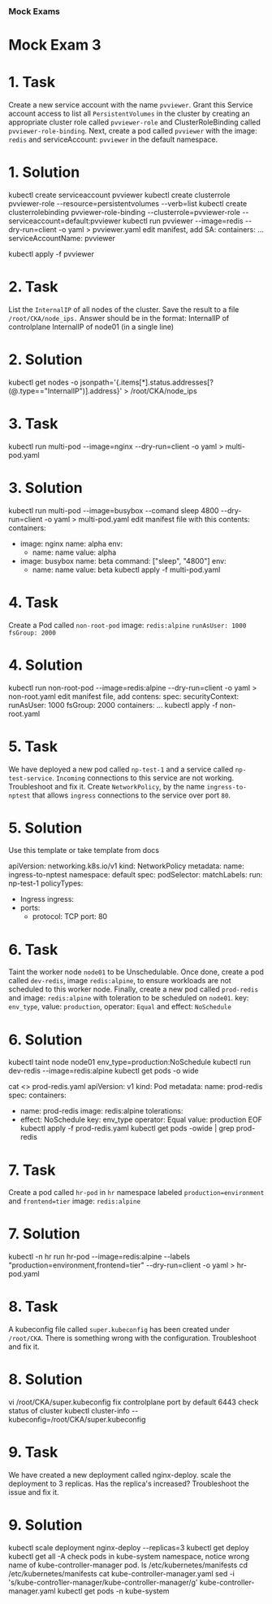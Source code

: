 ### Mock Exams

# Mock Exam 3

# 1. Task
Create a new service account with the name `pvviewer`. Grant this Service account access to list all `PersistentVolumes` in the cluster by creating an appropriate cluster role called `pvviewer-role` and ClusterRoleBinding called `pvviewer-role-binding`.
Next, create a pod called `pvviewer` with the image: `redis` and serviceAccount: `pvviewer` in the default namespace.
# 1. Solution
kubectl create serviceaccount pvviewer
kubectl create clusterrole pvviewer-role --resource=persistentvolumes --verb=list
kubectl create clusterrolebinding pvviewer-role-binding --clusterrole=pvviewer-role --serviceaccount=default:pvviewer
kubectl run pvviewer --image=redis --dry-run=client -o yaml > pvviewer.yaml
edit manifest, add SA:
containers:
...
serviceAccountName: pvviewer

kubectl apply -f pvviewer


# 2. Task 
List the `InternalIP` of all nodes of the cluster. Save the result to a file `/root/CKA/node_ips.`
Answer should be in the format: 
InternalIP of controlplane  InternalIP of node01 (in a single line)
# 2. Solution
kubectl get nodes -o jsonpath='{.items[*].status.addresses[?(@.type=="InternalIP")].address}' > /root/CKA/node_ips


# 3. Task
kubectl run multi-pod --image=nginx --dry-run=client -o yaml > multi-pod.yaml
# 3. Solution
kubectl run multi-pod --image=busybox --comand sleep 4800 --dry-run=client -o yaml > multi-pod.yaml
edit manifest file with this contents:
containers:
- image: nginx
  name: alpha
  env:
  - name: name
    value: alpha
- image: busybox
  name: beta
  command: ["sleep", "4800"]
  env:
  - name: name
    value: beta
kubectl apply -f multi-pod.yaml


# 4. Task
Create a Pod called `non-root-pod` image: `redis:alpine`
`runAsUser: 1000`
`fsGroup: 2000`
# 4. Solution
kubectl run non-root-pod --image=redis:alpine --dry-run=client -o yaml > non-root.yaml
edit manifest file, add contens:
spec:
  securityContext:
    runAsUser: 1000
    fsGroup: 2000
  containers:
...
kubectl apply -f non-root.yaml


# 5. Task
We have deployed a new pod called `np-test-1` and a service called `np-test-service`. `Incoming` connections to this service are not working. Troubleshoot and fix it.
Create `NetworkPolicy`, by the name `ingress-to-nptest` that allows `ingress` connections to the service over port `80`.
# 5. Solution
Use this template or take template from docs

apiVersion: networking.k8s.io/v1
kind: NetworkPolicy
metadata:
  name: ingress-to-nptest
  namespace: default
spec:
  podSelector:
    matchLabels:
      run: np-test-1
  policyTypes:
  - Ingress
  ingress:
  - ports:
    - protocol: TCP
      port: 80


# 6. Task
Taint the worker node `node01` to be Unschedulable. Once done, create a pod called `dev-redis`, image `redis:alpine`, to ensure workloads are not scheduled to this worker node. Finally, create a new pod called `prod-redis` and image: `redis:alpine` with toleration to be scheduled on `node01`.
key: `env_type`, value: `production`, operator: `Equal` and effect: `NoSchedule`
# 6. Solution
kubectl taint node node01 env_type=production:NoSchedule
kubectl run dev-redis --image=redis:alpine
kubectl get pods -o wide

cat <<EOF >> prod-redis.yaml 
apiVersion: v1
kind: Pod
metadata:
  name: prod-redis
spec:
  containers:
  - name: prod-redis
    image: redis:alpine
  tolerations:
  - effect: NoSchedule
    key: env_type
    operator: Equal
    value: production
EOF
kubectl apply -f prod-redis.yaml
kubectl get pods -owide | grep prod-redis

# 7. Task
Create a pod called `hr-pod` in `hr` namespace labeled `production=environment` and `frontend=tier` image: `redis:alpine`
# 7. Solution
kubectl -n hr run hr-pod --image=redis:alpine --labels "production=environment,frontend=tier" --dry-run=client -o yaml > hr-pod.yaml

# 8. Task
A kubeconfig file called `super.kubeconfig` has been created under `/root/CKA`. There is something wrong with the configuration. Troubleshoot and fix it.
# 8. Solution
vi /root/CKA/super.kubeconfig
fix controlplane port by default 6443
check status of cluster
kubectl cluster-info --kubeconfig=/root/CKA/super.kubeconfig

# 9. Task
We have created a new deployment called nginx-deploy. scale the deployment to 3 replicas. Has the replica's increased? Troubleshoot the issue and fix it.
# 9. Solution
kubectl scale deployment nginx-deploy --replicas=3
kubectl get deploy 
kubectl get all -A 
check pods in kube-system namespace, notice wrong name of kube-controller-manager pod.
ls /etc/kubernetes/manifests
cd /etc/kubernetes/manifests
cat kube-controller-manager.yaml
sed -i 's/kube-contro1ler-manager/kube-controller-manager/g' kube-controller-manager.yaml
kubectl get pods -n kube-system

